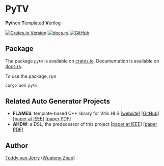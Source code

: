 # PyTV
**Py**thon **T**emplated **V**erilog

[![Crates.io Version](https://img.shields.io/crates/v/pytv?style=for-the-badge)](https://crates.io/crates/pytv)
[![docs.rs](https://img.shields.io/docsrs/pytv?style=for-the-badge&label=docs.rs)](https://docs.rs/pytv)
[![GitHub](https://img.shields.io/github/license/autohdw/pytv?style=for-the-badge)](LICENSE)

## Package
The package `pytv` is available on [crates.io](https://crates.io/crates/pytv).
Documentation is available on [docs.rs](https://docs.rs/pytv).

To use the package, run
```sh
cargo add pytv
```

## Related Auto Generator Projects
- **FLAMES**: template-based C++ library for Vitis HLS
  [[website](https://flames.autohdw.com)]
  [[GitHub](https://github.com/autohdw/flames)]
  [[paper at IEEE](https://ieeexplore.ieee.org/document/10437992)]
  [[paper PDF](https://wqzhao.org/assets/zhao2024flexible.pdf)]
- **AHDW**: a DSL, the predecessor of this project
  [[paper at IEEE](https://ieeexplore.ieee.org/document/10396119)]
  [[paper PDF](https://wqzhao.org/assets/zhao2023automatic.pdf)]

## Author
[Teddy van Jerry](https://github.com/Teddy-van-Jerry) ([Wuqiong Zhao](https://wqzhao.org))
